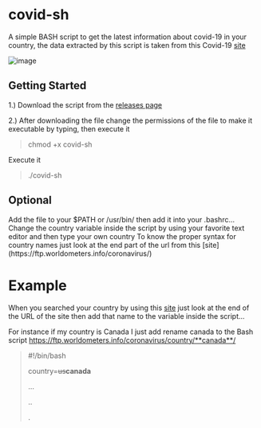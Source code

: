 # covid-sh
A simple BASH script to get the latest information about covid-19 in your country, the data extracted by this script is taken from this 
Covid-19 [site](https://ftp.worldometers.info/coronavirus/)

  ![image](https://user-images.githubusercontent.com/76466992/113694409-4ea38480-9702-11eb-91a6-9a756b4e703f.png) 

<h2> Getting Started </h2>

1.) Download the script from the [releases page](https://github.com/Thanatoslayer6/covid-sh/releases)

2.) After downloading the file change the permissions of the file to make it executable by typing, then execute it

>  chmod +x covid-sh

Execute it
>  ./covid-sh

<h2> Optional </h2>
Add the file to your $PATH or /usr/bin/ then add it into your .bashrc...
Change the country variable inside the script by using your favorite text editor and then type your own country 
To know the proper syntax for country names just look at the end part of the url from this [site](https://ftp.worldometers.info/coronavirus/)

<h1> Example </h1>

When you searched your country by using this [site](https://ftp.worldometers.info/coronavirus/)
just look at the end of the URL of the site then add that name to the variable inside the script...

For instance if my country is Canada I just add rename canada to the Bash script
https://ftp.worldometers.info/coronavirus/country/**canada**/

>#!/bin/bash
>
>country=~~us~~**canada**
>
>...
>
>..
>
>.

